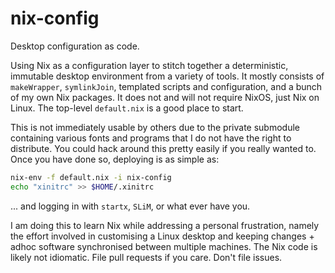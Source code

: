 # nix-config

Desktop configuration as code.

Using Nix as a configuration layer to stitch together a deterministic, 
immutable desktop environment from a variety of tools. It mostly consists of
`makeWrapper`, `symlinkJoin`, templated scripts and configuration, and a bunch 
of my own Nix packages. It does not and will not require NixOS, just Nix on Linux.
The top-level `default.nix` is a good place to start.

This is not immediately usable by others due to the private submodule containing
various fonts and programs that I do not have the right to distribute. You could
hack around this pretty easily if you really wanted to. Once you have done so,
deploying is as simple as:

```sh
nix-env -f default.nix -i nix-config
echo "xinitrc" >> $HOME/.xinitrc
```

... and logging in with `startx`, `SLiM`, or what ever have you.

I am doing this to learn Nix while addressing a personal frustration, namely the
effort involved in customising a Linux desktop and keeping changes + adhoc software
synchronised between multiple machines. The Nix code is likely not idiomatic.
File pull requests if you care. Don't file issues.
